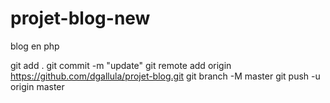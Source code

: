 # projet-blog-new
blog en php


git add . 
git commit -m "update"
 git remote add origin https://github.com/dgallula/projet-blog.git 
git branch -M master 
git push -u origin master 
